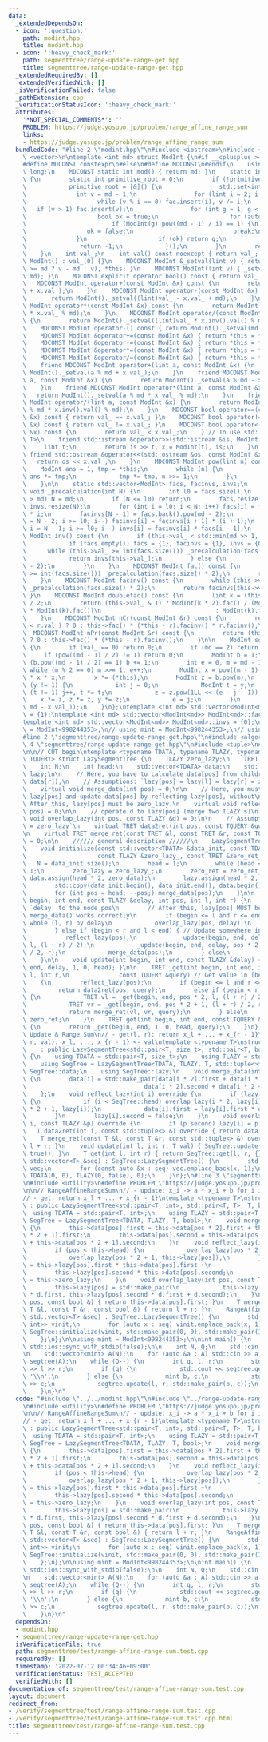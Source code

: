 ```yaml
---
data:
  _extendedDependsOn:
  - icon: ':question:'
    path: modint.hpp
    title: modint.hpp
  - icon: ':heavy_check_mark:'
    path: segmenttree/range-update-range-get.hpp
    title: segmenttree/range-update-range-get.hpp
  _extendedRequiredBy: []
  _extendedVerifiedWith: []
  _isVerificationFailed: false
  _pathExtension: cpp
  _verificationStatusIcon: ':heavy_check_mark:'
  attributes:
    '*NOT_SPECIAL_COMMENTS*': ''
    PROBLEM: https://judge.yosupo.jp/problem/range_affine_range_sum
    links:
    - https://judge.yosupo.jp/problem/range_affine_range_sum
  bundledCode: "#line 2 \"modint.hpp\"\n#include <iostream>\n#include <set>\n#include\
    \ <vector>\n\ntemplate <int md> struct ModInt {\n#if __cplusplus >= 201402L\n\
    #define MDCONST constexpr\n#else\n#define MDCONST\n#endif\n    using lint = long\
    \ long;\n    MDCONST static int mod() { return md; }\n    static int get_primitive_root()\
    \ {\n        static int primitive_root = 0;\n        if (!primitive_root) {\n\
    \            primitive_root = [&]() {\n                std::set<int> fac;\n  \
    \              int v = md - 1;\n                for (lint i = 2; i * i <= v; i++)\n\
    \                    while (v % i == 0) fac.insert(i), v /= i;\n             \
    \   if (v > 1) fac.insert(v);\n                for (int g = 1; g < md; g++) {\n\
    \                    bool ok = true;\n                    for (auto i : fac)\n\
    \                        if (ModInt(g).pow((md - 1) / i) == 1) {\n           \
    \                 ok = false;\n                            break;\n          \
    \              }\n                    if (ok) return g;\n                }\n \
    \               return -1;\n            }();\n        }\n        return primitive_root;\n\
    \    }\n    int val_;\n    int val() const noexcept { return val_; }\n    MDCONST\
    \ ModInt() : val_(0) {}\n    MDCONST ModInt &_setval(lint v) { return val_ = (v\
    \ >= md ? v - md : v), *this; }\n    MDCONST ModInt(lint v) { _setval(v % md +\
    \ md); }\n    MDCONST explicit operator bool() const { return val_ != 0; }\n \
    \   MDCONST ModInt operator+(const ModInt &x) const {\n        return ModInt()._setval((lint)val_\
    \ + x.val_);\n    }\n    MDCONST ModInt operator-(const ModInt &x) const {\n \
    \       return ModInt()._setval((lint)val_ - x.val_ + md);\n    }\n    MDCONST\
    \ ModInt operator*(const ModInt &x) const {\n        return ModInt()._setval((lint)val_\
    \ * x.val_ % md);\n    }\n    MDCONST ModInt operator/(const ModInt &x) const\
    \ {\n        return ModInt()._setval((lint)val_ * x.inv().val() % md);\n    }\n\
    \    MDCONST ModInt operator-() const { return ModInt()._setval(md - val_); }\n\
    \    MDCONST ModInt &operator+=(const ModInt &x) { return *this = *this + x; }\n\
    \    MDCONST ModInt &operator-=(const ModInt &x) { return *this = *this - x; }\n\
    \    MDCONST ModInt &operator*=(const ModInt &x) { return *this = *this * x; }\n\
    \    MDCONST ModInt &operator/=(const ModInt &x) { return *this = *this / x; }\n\
    \    friend MDCONST ModInt operator+(lint a, const ModInt &x) {\n        return\
    \ ModInt()._setval(a % md + x.val_);\n    }\n    friend MDCONST ModInt operator-(lint\
    \ a, const ModInt &x) {\n        return ModInt()._setval(a % md - x.val_ + md);\n\
    \    }\n    friend MDCONST ModInt operator*(lint a, const ModInt &x) {\n     \
    \   return ModInt()._setval(a % md * x.val_ % md);\n    }\n    friend MDCONST\
    \ ModInt operator/(lint a, const ModInt &x) {\n        return ModInt()._setval(a\
    \ % md * x.inv().val() % md);\n    }\n    MDCONST bool operator==(const ModInt\
    \ &x) const { return val_ == x.val_; }\n    MDCONST bool operator!=(const ModInt\
    \ &x) const { return val_ != x.val_; }\n    MDCONST bool operator<(const ModInt\
    \ &x) const {\n        return val_ < x.val_;\n    } // To use std::map<ModInt,\
    \ T>\n    friend std::istream &operator>>(std::istream &is, ModInt &x) {\n   \
    \     lint t;\n        return is >> t, x = ModInt(t), is;\n    }\n    MDCONST\
    \ friend std::ostream &operator<<(std::ostream &os, const ModInt &x) {\n     \
    \   return os << x.val_;\n    }\n    MDCONST ModInt pow(lint n) const {\n    \
    \    ModInt ans = 1, tmp = *this;\n        while (n) {\n            if (n & 1)\
    \ ans *= tmp;\n            tmp *= tmp, n >>= 1;\n        }\n        return ans;\n\
    \    }\n\n    static std::vector<ModInt> facs, facinvs, invs;\n    MDCONST static\
    \ void _precalculation(int N) {\n        int l0 = facs.size();\n        if (N\
    \ > md) N = md;\n        if (N <= l0) return;\n        facs.resize(N), facinvs.resize(N),\
    \ invs.resize(N);\n        for (int i = l0; i < N; i++) facs[i] = facs[i - 1]\
    \ * i;\n        facinvs[N - 1] = facs.back().pow(md - 2);\n        for (int i\
    \ = N - 2; i >= l0; i--) facinvs[i] = facinvs[i + 1] * (i + 1);\n        for (int\
    \ i = N - 1; i >= l0; i--) invs[i] = facinvs[i] * facs[i - 1];\n    }\n    MDCONST\
    \ ModInt inv() const {\n        if (this->val_ < std::min(md >> 1, 1 << 21)) {\n\
    \            if (facs.empty()) facs = {1}, facinvs = {1}, invs = {0};\n      \
    \      while (this->val_ >= int(facs.size())) _precalculation(facs.size() * 2);\n\
    \            return invs[this->val_];\n        } else {\n            return this->pow(md\
    \ - 2);\n        }\n    }\n    MDCONST ModInt fac() const {\n        while (this->val_\
    \ >= int(facs.size())) _precalculation(facs.size() * 2);\n        return facs[this->val_];\n\
    \    }\n    MDCONST ModInt facinv() const {\n        while (this->val_ >= int(facs.size()))\
    \ _precalculation(facs.size() * 2);\n        return facinvs[this->val_];\n   \
    \ }\n    MDCONST ModInt doublefac() const {\n        lint k = (this->val_ + 1)\
    \ / 2;\n        return (this->val_ & 1) ? ModInt(k * 2).fac() / (ModInt(2).pow(k)\
    \ * ModInt(k).fac())\n                                : ModInt(k).fac() * ModInt(2).pow(k);\n\
    \    }\n    MDCONST ModInt nCr(const ModInt &r) const {\n        return (this->val_\
    \ < r.val_) ? 0 : this->fac() * (*this - r).facinv() * r.facinv();\n    }\n  \
    \  MDCONST ModInt nPr(const ModInt &r) const {\n        return (this->val_ < r.val_)\
    \ ? 0 : this->fac() * (*this - r).facinv();\n    }\n\n    ModInt sqrt() const\
    \ {\n        if (val_ == 0) return 0;\n        if (md == 2) return val_;\n   \
    \     if (pow((md - 1) / 2) != 1) return 0;\n        ModInt b = 1;\n        while\
    \ (b.pow((md - 1) / 2) == 1) b += 1;\n        int e = 0, m = md - 1;\n       \
    \ while (m % 2 == 0) m >>= 1, e++;\n        ModInt x = pow((m - 1) / 2), y = (*this)\
    \ * x * x;\n        x *= (*this);\n        ModInt z = b.pow(m);\n        while\
    \ (y != 1) {\n            int j = 0;\n            ModInt t = y;\n            while\
    \ (t != 1) j++, t *= t;\n            z = z.pow(1LL << (e - j - 1));\n        \
    \    x *= z, z *= z, y *= z;\n            e = j;\n        }\n        return ModInt(std::min(x.val_,\
    \ md - x.val_));\n    }\n};\ntemplate <int md> std::vector<ModInt<md>> ModInt<md>::facs\
    \ = {1};\ntemplate <int md> std::vector<ModInt<md>> ModInt<md>::facinvs = {1};\n\
    template <int md> std::vector<ModInt<md>> ModInt<md>::invs = {0};\n\nusing ModInt998244353\
    \ = ModInt<998244353>;\n// using mint = ModInt<998244353>;\n// using mint = ModInt<1000000007>;\n\
    #line 2 \"segmenttree/range-update-range-get.hpp\"\n#include <algorithm>\n#line\
    \ 4 \"segmenttree/range-update-range-get.hpp\"\n#include <tuple>\n#line 6 \"segmenttree/range-update-range-get.hpp\"\
    \n\n// CUT begin\ntemplate <typename TDATA, typename TLAZY, typename TRET, typename\
    \ TQUERY> struct LazySegmentTree {\n    TLAZY zero_lazy;\n    TRET zero_ret;\n\
    \    int N;\n    int head;\n    std::vector<TDATA> data;\n    std::vector<TLAZY>\
    \ lazy;\n\n    // Here, you have to calculate data[pos] from children (data[l],\
    \ data[r]),\n    // Assumptions: `lazy[pos] = lazy[l] = lazy[r] = zero_lazy`\n\
    \    virtual void merge_data(int pos) = 0;\n\n    // Here, you must propagate\
    \ lazy[pos] and update data[pos] by reflecting lazy[pos], without\n    // inconsistency\
    \ After this, lazy[pos] must be zero_lazy.\n    virtual void reflect_lazy(int\
    \ pos) = 0;\n\n    // operate d to lazy[pos] (merge two TLAZY's)\n    virtual\
    \ void overlap_lazy(int pos, const TLAZY &d) = 0;\n\n    // Assumption: `lazy[pos]\
    \ = zero_lazy`\n    virtual TRET data2ret(int pos, const TQUERY &query) = 0;\n\
    \n    virtual TRET merge_ret(const TRET &l, const TRET &r, const TQUERY &query)\
    \ = 0;\n\n    ////// general description //////\n    LazySegmentTree() = default;\n\
    \    void initialize(const std::vector<TDATA> &data_init, const TDATA &zero_data,\n\
    \                    const TLAZY &zero_lazy_, const TRET &zero_ret_) {\n     \
    \   N = data_init.size();\n        head = 1;\n        while (head < N) head <<=\
    \ 1;\n        zero_lazy = zero_lazy_;\n        zero_ret = zero_ret_;\n       \
    \ data.assign(head * 2, zero_data);\n        lazy.assign(head * 2, zero_lazy);\n\
    \        std::copy(data_init.begin(), data_init.end(), data.begin() + head);\n\
    \        for (int pos = head; --pos;) merge_data(pos);\n    }\n\n    void _update(int\
    \ begin, int end, const TLAZY &delay, int pos, int l, int r) {\n        // Operate\
    \ `delay` to the node pos\n        // After this, lazy[pos] MUST be zero so that\
    \ merge_data() works correctly\n        if (begin <= l and r <= end) { // Update\
    \ whole [l, r) by delay\n            overlap_lazy(pos, delay);\n            reflect_lazy(pos);\n\
    \        } else if (begin < r and l < end) { // Update somewhere in [l, r)\n \
    \           reflect_lazy(pos);\n            _update(begin, end, delay, pos * 2,\
    \ l, (l + r) / 2);\n            _update(begin, end, delay, pos * 2 + 1, (l + r)\
    \ / 2, r);\n            merge_data(pos);\n        } else\n            reflect_lazy(pos);\n\
    \    }\n\n    void update(int begin, int end, const TLAZY &delay) { _update(begin,\
    \ end, delay, 1, 0, head); }\n\n    TRET _get(int begin, int end, int pos, int\
    \ l, int r,\n              const TQUERY &query) // Get value in [begin, end)\n\
    \    {\n        reflect_lazy(pos);\n        if (begin <= l and r <= end)\n   \
    \         return data2ret(pos, query);\n        else if (begin < r and l < end)\
    \ {\n            TRET vl = _get(begin, end, pos * 2, l, (l + r) / 2, query);\n\
    \            TRET vr = _get(begin, end, pos * 2 + 1, (l + r) / 2, r, query);\n\
    \            return merge_ret(vl, vr, query);\n        } else\n            return\
    \ zero_ret;\n    }\n    TRET get(int begin, int end, const TQUERY &query = NULL)\
    \ {\n        return _get(begin, end, 1, 0, head, query);\n    }\n};\n\n// Range\
    \ Update & Range Sum\n// - get(l, r): return x_l + ... + x_{r - 1}\n// - update(l,\
    \ r, val): x_l, ..., x_{r - 1} <- val\ntemplate <typename T>\nstruct RangeUpdateRangeSum\n\
    \    : public LazySegmentTree<std::pair<T, size_t>, std::pair<T, bool>, T, std::tuple<>>\
    \ {\n    using TDATA = std::pair<T, size_t>;\n    using TLAZY = std::pair<T, bool>;\n\
    \    using SegTree = LazySegmentTree<TDATA, TLAZY, T, std::tuple<>>;\n    using\
    \ SegTree::data;\n    using SegTree::lazy;\n    void merge_data(int i) override\
    \ {\n        data[i] = std::make_pair(data[i * 2].first + data[i * 2 + 1].first,\n\
    \                                 data[i * 2].second + data[i * 2 + 1].second);\n\
    \    };\n    void reflect_lazy(int i) override {\n        if (lazy[i].second)\
    \ {\n            if (i < SegTree::head) overlap_lazy(i * 2, lazy[i]), overlap_lazy(i\
    \ * 2 + 1, lazy[i]);\n            data[i].first = lazy[i].first * data[i].second;\n\
    \        }\n        lazy[i].second = false;\n    }\n    void overlap_lazy(int\
    \ i, const TLAZY &p) override {\n        if (p.second) lazy[i] = p;\n    }\n \
    \   T data2ret(int i, const std::tuple<> &) override { return data[i].first; }\n\
    \    T merge_ret(const T &l, const T &r, const std::tuple<> &) override { return\
    \ l + r; }\n    void update(int l, int r, T val) { SegTree::update(l, r, TLAZY(val,\
    \ true)); }\n    T get(int l, int r) { return SegTree::get(l, r, {}); }\n    RangeUpdateRangeSum(const\
    \ std::vector<T> &seq) : SegTree::LazySegmentTree() {\n        std::vector<TDATA>\
    \ vec;\n        for (const auto &x : seq) vec.emplace_back(x, 1);\n        SegTree::initialize(vec,\
    \ TDATA(0, 0), TLAZY(0, false), 0);\n    }\n};\n#line 3 \"segmenttree/test/range-affine-range-sum.test.cpp\"\
    \n#include <utility>\n#define PROBLEM \"https://judge.yosupo.jp/problem/range_affine_range_sum\"\
    \n\n// RangeAffineRangeSum\n// - update: x_i -> a * x_i + b for i in [l, r)\n\
    // - get: return x_l + ... + x_{r - 1}\ntemplate <typename T>\nstruct RangeAffineRangeSum\
    \ : public LazySegmentTree<std::pair<T, int>, std::pair<T, T>, T, bool> {\n  \
    \  using TDATA = std::pair<T, int>;\n    using TLAZY = std::pair<T, T>;\n    using\
    \ SegTree = LazySegmentTree<TDATA, TLAZY, T, bool>;\n    void merge_data(int pos)\
    \ {\n        this->data[pos].first = this->data[pos * 2].first + this->data[pos\
    \ * 2 + 1].first;\n        this->data[pos].second = this->data[pos * 2].second\
    \ + this->data[pos * 2 + 1].second;\n    }\n    void reflect_lazy(int pos) {\n\
    \        if (pos < this->head) {\n            overlap_lazy(pos * 2, this->lazy[pos]);\n\
    \            overlap_lazy(pos * 2 + 1, this->lazy[pos]);\n        }\n        this->data[pos].first\
    \ = this->lazy[pos].first * this->data[pos].first +\n                        \
    \        this->lazy[pos].second * this->data[pos].second;\n        this->lazy[pos]\
    \ = this->zero_lazy;\n    }\n    void overlap_lazy(int pos, const TLAZY &d) {\n\
    \        this->lazy[pos] = std::make_pair(\n            this->lazy[pos].first\
    \ * d.first, this->lazy[pos].second * d.first + d.second);\n    }\n    T data2ret(int\
    \ pos, const bool &) { return this->data[pos].first; }\n    T merge_ret(const\
    \ T &l, const T &r, const bool &) { return l + r; }\n    RangeAffineRangeSum(const\
    \ std::vector<T> &seq) : SegTree::LazySegmentTree() {\n        std::vector<std::pair<T,\
    \ int>> vinit;\n        for (auto x : seq) vinit.emplace_back(x, 1);\n       \
    \ SegTree::initialize(vinit, std::make_pair(0, 0), std::make_pair(1, 0), T(0));\n\
    \    };\n};\n\nusing mint = ModInt<998244353>;\n\nint main() {\n    std::cin.tie(nullptr),\
    \ std::ios::sync_with_stdio(false);\n\n    int N, Q;\n    std::cin >> N >> Q;\n\
    \n    std::vector<mint> A(N);\n    for (auto &a : A) std::cin >> a;\n    RangeAffineRangeSum<mint>\
    \ segtree(A);\n    while (Q--) {\n        int q, l, r;\n        std::cin >> q\
    \ >> l >> r;\n        if (q) {\n            std::cout << segtree.get(l, r) <<\
    \ '\\n';\n        } else {\n            mint b, c;\n            std::cin >> b\
    \ >> c;\n            segtree.update(l, r, std::make_pair(b, c));\n        }\n\
    \    }\n}\n"
  code: "#include \"../../modint.hpp\"\n#include \"../range-update-range-get.hpp\"\
    \n#include <utility>\n#define PROBLEM \"https://judge.yosupo.jp/problem/range_affine_range_sum\"\
    \n\n// RangeAffineRangeSum\n// - update: x_i -> a * x_i + b for i in [l, r)\n\
    // - get: return x_l + ... + x_{r - 1}\ntemplate <typename T>\nstruct RangeAffineRangeSum\
    \ : public LazySegmentTree<std::pair<T, int>, std::pair<T, T>, T, bool> {\n  \
    \  using TDATA = std::pair<T, int>;\n    using TLAZY = std::pair<T, T>;\n    using\
    \ SegTree = LazySegmentTree<TDATA, TLAZY, T, bool>;\n    void merge_data(int pos)\
    \ {\n        this->data[pos].first = this->data[pos * 2].first + this->data[pos\
    \ * 2 + 1].first;\n        this->data[pos].second = this->data[pos * 2].second\
    \ + this->data[pos * 2 + 1].second;\n    }\n    void reflect_lazy(int pos) {\n\
    \        if (pos < this->head) {\n            overlap_lazy(pos * 2, this->lazy[pos]);\n\
    \            overlap_lazy(pos * 2 + 1, this->lazy[pos]);\n        }\n        this->data[pos].first\
    \ = this->lazy[pos].first * this->data[pos].first +\n                        \
    \        this->lazy[pos].second * this->data[pos].second;\n        this->lazy[pos]\
    \ = this->zero_lazy;\n    }\n    void overlap_lazy(int pos, const TLAZY &d) {\n\
    \        this->lazy[pos] = std::make_pair(\n            this->lazy[pos].first\
    \ * d.first, this->lazy[pos].second * d.first + d.second);\n    }\n    T data2ret(int\
    \ pos, const bool &) { return this->data[pos].first; }\n    T merge_ret(const\
    \ T &l, const T &r, const bool &) { return l + r; }\n    RangeAffineRangeSum(const\
    \ std::vector<T> &seq) : SegTree::LazySegmentTree() {\n        std::vector<std::pair<T,\
    \ int>> vinit;\n        for (auto x : seq) vinit.emplace_back(x, 1);\n       \
    \ SegTree::initialize(vinit, std::make_pair(0, 0), std::make_pair(1, 0), T(0));\n\
    \    };\n};\n\nusing mint = ModInt<998244353>;\n\nint main() {\n    std::cin.tie(nullptr),\
    \ std::ios::sync_with_stdio(false);\n\n    int N, Q;\n    std::cin >> N >> Q;\n\
    \n    std::vector<mint> A(N);\n    for (auto &a : A) std::cin >> a;\n    RangeAffineRangeSum<mint>\
    \ segtree(A);\n    while (Q--) {\n        int q, l, r;\n        std::cin >> q\
    \ >> l >> r;\n        if (q) {\n            std::cout << segtree.get(l, r) <<\
    \ '\\n';\n        } else {\n            mint b, c;\n            std::cin >> b\
    \ >> c;\n            segtree.update(l, r, std::make_pair(b, c));\n        }\n\
    \    }\n}\n"
  dependsOn:
  - modint.hpp
  - segmenttree/range-update-range-get.hpp
  isVerificationFile: true
  path: segmenttree/test/range-affine-range-sum.test.cpp
  requiredBy: []
  timestamp: '2022-07-12 00:34:46+09:00'
  verificationStatus: TEST_ACCEPTED
  verifiedWith: []
documentation_of: segmenttree/test/range-affine-range-sum.test.cpp
layout: document
redirect_from:
- /verify/segmenttree/test/range-affine-range-sum.test.cpp
- /verify/segmenttree/test/range-affine-range-sum.test.cpp.html
title: segmenttree/test/range-affine-range-sum.test.cpp
---
```

